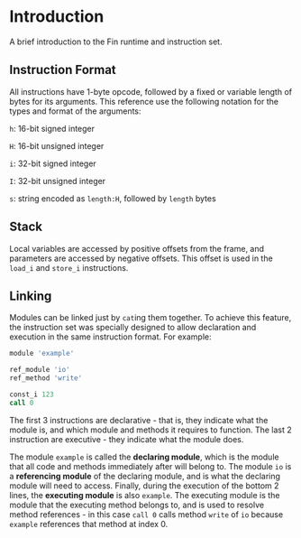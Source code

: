 # Introduction

A brief introduction to the Fin runtime and instruction set.

## Instruction Format

All instructions have 1-byte opcode, followed by a fixed or variable length of
bytes for its arguments. This reference use the following notation for the types
and format of the arguments:

`h`: 16-bit signed integer

`H`: 16-bit unsigned integer

`i`: 32-bit signed integer

`I`: 32-bit unsigned integer

`s`: string encoded as `length:H`, followed by `length` bytes

## Stack

Local variables are accessed by positive offsets from the frame, and parameters
are accessed by negative offsets. This offset is used in the `load_i` and
`store_i` instructions.

## Linking

Modules can be linked just by `cat`ing them together. To achieve this feature,
the instruction set was specially designed to allow declaration and execution in
the same instruction format. For example:

```asm
module 'example'

ref_module 'io'
ref_method 'write'

const_i 123
call 0
```

The first 3 instructions are declarative - that is, they indicate what the
module is, and which module and methods it requires to function. The last 2
instruction are executive - they indicate what the module does.

The module `example` is called the **declaring module**, which is the module
that all code and methods immediately after will belong to. The module `io` is a
**referencing module** of the declaring module, and is what the declaring module
will need to access. Finally, during the execution of the bottom 2 lines, the
**executing module** is also `example`. The executing module is the module that
the executing method belongs to, and is used to resolve method references - in
this case `call 0` calls method `write` of `io` because `example` references
that method at index 0.
